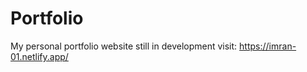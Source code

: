 # Portfolio
My personal portfolio website still in development visit: https://imran-01.netlify.app/

